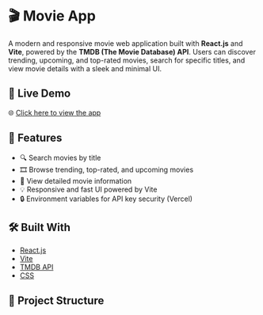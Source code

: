 # 🎬 Movie App

A modern and responsive movie web application built with **React.js** and **Vite**, powered by the **TMDB (The Movie Database) API**. Users can discover trending, upcoming, and top-rated movies, search for specific titles, and view movie details with a sleek and minimal UI.

## 🚀 Live Demo

🌐 [Click here to view the app](https://movie-app-kappa-bice.vercel.app/)

## 🔧 Features

- 🔍 Search movies by title
- 🎞️ Browse trending, top-rated, and upcoming movies
- 📄 View detailed movie information
- 💡 Responsive and fast UI powered by Vite
- 🔒 Environment variables for API key security (Vercel)

## 🛠️ Built With

- [React.js](https://reactjs.org/)
- [Vite](https://vitejs.dev/)
- [TMDB API](https://www.themoviedb.org/documentation/api)
- [CSS](https://developer.mozilla.org/en-US/docs/Web/CSS)

## 📁 Project Structure

